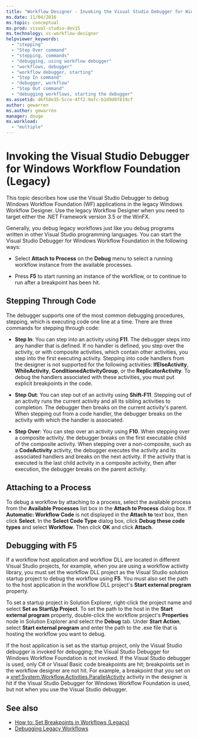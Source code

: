 ```yaml
---
title: "Workflow Designer - Invoking the Visual Studio Debugger for Windows Workflow Foundation (Legacy)"
ms.date: 11/04/2016
ms.topic: conceptual
ms.prod: visual-studio-dev15
ms.technology: vs-workflow-designer
helpviewer_keywords:
  - "stepping"
  - "Step Over command"
  - "stepping, commands"
  - "debugging, using workflow debugger"
  - "workflows, debugger"
  - "workflow debugger, starting"
  - "Step In command"
  - "debugger, workflow"
  - "Step Out command"
  - "debugging workflows, starting the debugger"
ms.assetid: d6f58e35-5cce-4ff2-9afc-b2d9d0f819cf
author: gewarren
ms.author: gewarren
manager: douge
ms.workload:
  - "multiple"
---
```

# Invoking the Visual Studio Debugger for Windows Workflow Foundation (Legacy)

This topic describes how use the Visual Studio Debugger to debug Windows Workflow Foundation (WF) applications in the legacy Windows Workflow Designer. Use the legacy Workflow Designer when you need to target either the .NET Framework version 3.5 or the WinFX.

Generally, you debug legacy workflows just like you debug programs written in other Visual Studio programming languages. You can start the Visual Studio Debugger for Windows Workflow Foundation in the following ways:

-   Select **Attach to Process** on the **Debug** menu to select a running workflow instance from the available processes.

-   Press **F5** to start running an instance of the workflow, or to continue to run after a breakpoint has been hit.

## Stepping Through Code

The debugger supports one of the most common debugging procedures, stepping, which is executing code one line at a time. There are three commands for stepping through code:

-   **Step In**: You can step into an activity using **F11**. The debugger steps into any handler that is defined. If no handler is defined, you step over the activity, or with composite activities, which contain other activities, you step into the first executing activity. Stepping into code handlers from the designer is not supported for the following activities: **IfElseActivity**, **WhileActivity**, **ConditionedActivityGroup**, or the **ReplicatorActivity**. To debug the handlers associated with these activities, you must put explicit breakpoints in the code.

-   **Step Out**: You can step out of an activity using **Shift-F11**. Stepping out of an activity runs the current activity and all its sibling activities to completion. The debugger then breaks on the current activity's parent. When stepping out from a code handler, the debugger breaks on the activity with which the handler is associated.

-   **Step Over**: You can step over an activity using **F10**. When stepping over a composite activity. the debugger breaks on the first executable child of the composite activity. When stepping over a non-composite, such as a **CodeActivity** activity, the debugger executes the activity and its associated handlers and breaks on the next activity. If the activity that is executed is the last child activity in a composite activity, then after execution, the debugger breaks on the parent activity.

## Attaching to a Process
 To debug a workflow by attaching to a process, select the available process from the **Available Processes** list box in the **Attach to Process** dialog box. If **Automatic: Workflow Code** is not displayed in the **Attach to** text box, then click **Select**. In the **Select Code Type** dialog box, click **Debug these code types** and select **Workflow**. Then click **OK** and click **Attach**.

## Debugging with F5
 If a workflow host application and workflow DLL are located in different Visual Studio projects, for example, when you are using a workflow activity library, you must set the workflow DLL project as the Visual Studio solution startup project to debug the workflow using **F5**. You must also set the path to the host application in the workflow DLL project's **Start external program** property.

 To set a startup project in Solution Explorer, right-click the project name and select **Set as StartUp Project**. To set the path to the host in the **Start external program** property, double-click the workflow project's **Properties** node in Solution Explorer and select the **Debug** tab. Under **Start Action**, select **Start external program** and enter the path to the .exe file that is hosting the workflow you want to debug.

 If the host application is set as the startup project, only the Visual Studio debugger is invoked for debugging; the Visual Studio Debugger for Windows Workflow Foundation is not invoked. If the Visual Studio debugger is used, only C# or Visual Basic code breakpoints are hit; breakpoints set in the workflow designer are not hit. For example, a breakpoint that you set on a <xref:System.Workflow.Activities.ParallelActivity> activity in the designer is hit if the Visual Studio Debugger for Windows Workflow Foundation is used, but not when you use the Visual Studio debugger.

## See also

- [How to: Set Breakpoints in Workflows (Legacy)](../workflow-designer/how-to-set-breakpoints-in-workflows-legacy.md)
- [Debugging Legacy Workflows](../workflow-designer/debugging-legacy-workflows.md)